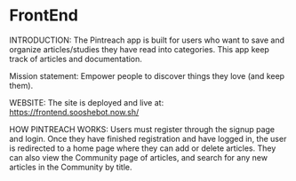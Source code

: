 # FrontEnd
INTRODUCTION:
The Pintreach app is built for users who want to save and organize articles/studies they have read into categories. This app keep track of articles and documentation.              

Mission statement: Empower people to discover things they love (and keep them).

WEBSITE:
The site is deployed and live at: https://frontend.sooshebot.now.sh/

HOW PINTREACH WORKS:
Users must register through the signup page and login. Once they have finished registration and have logged in, the user is redirected to a home page where they can add or delete articles. They can also view the Community page of articles, and search for any new articles in the Community by title.
